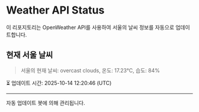 
# Weather API Status

이 리포지토리는 OpenWeather API를 사용하여 서울의 날씨 정보를 자동으로 업데이트합니다.

## 현재 서울 날씨
> 서울의 현재 날씨: overcast clouds, 온도: 17.23°C, 습도: 84%

⏳ 업데이트 시간: 2025-10-14 12:20:46 (UTC)

---
자동 업데이트 봇에 의해 관리됩니다.
